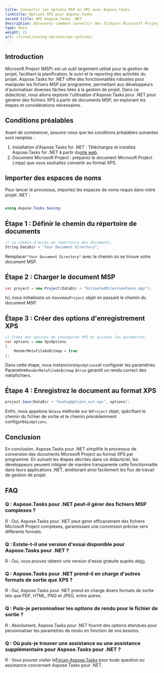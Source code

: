 ```yaml
---
title: Convertir les options MSP en XPS avec Aspose.Tasks
linktitle: Options XPS pour Aspose.Tasks
second_title: API Aspose.Tasks .NET
description: Découvrez comment convertir des fichiers Microsoft Project au format XPS à l'aide d'Aspose.Tasks pour .NET. Intégration facile, fonctionnalité robuste.
type: docs
weight: 21
url: /fr/net/saving-options/xps-options/
---
```

## Introduction
Microsoft Project (MSP) est un outil largement utilisé pour la gestion de projet, facilitant la planification, le suivi et le reporting des activités du projet. Aspose.Tasks for .NET offre des fonctionnalités robustes pour manipuler les fichiers MSP par programme, permettant aux développeurs d'automatiser diverses tâches liées à la gestion de projet. Dans ce didacticiel, nous allons explorer l'utilisation d'Aspose.Tasks pour .NET pour générer des fichiers XPS à partir de documents MSP, en explorant les étapes et considérations nécessaires.
## Conditions préalables
Avant de commencer, assurez-vous que les conditions préalables suivantes sont remplies :
1.  Installation d'Aspose.Tasks for .NET : Téléchargez et installez Aspose.Tasks for .NET à partir du[site web](https://releases.aspose.com/tasks/net/).
2. Document Microsoft Project : préparez le document Microsoft Project (.mpp) que vous souhaitez convertir au format XPS.

## Importer des espaces de noms
Pour lancer le processus, importez les espaces de noms requis dans votre projet .NET :
```csharp

using Aspose.Tasks.Saving;
```

## Étape 1 : Définir le chemin du répertoire de documents
```csharp
// Le chemin d'accès au répertoire des documents.
String DataDir = "Your Document Directory";
```
 Remplacer`"Your Document Directory"` avec le chemin où se trouve votre document MSP.
## Étape 2 : Charger le document MSP
```csharp
var project = new Project(DataDir + "EstimatedMilestoneTasks.mpp");
```
 Ici, nous initialisons un nouveau`Project` objet en passant le chemin du document MSP.
## Étape 3 : Créer des options d'enregistrement XPS
```csharp
// Créez des options de sauvegarde XPS et ajustez les paramètres
var options = new XpsOptions
{
    RenderMetafileAsBitmap = true
};
```
 Dans cette étape, nous instancions`XpsOptions`et configurer les paramètres. Paramètre`RenderMetafileAsBitmap` à`true` garantit un rendu correct des métafichiers.
## Étape 4 : Enregistrez le document au format XPS
```csharp
project.Save(DataDir + "UseSvgOptions_out.xps", options);
```
 Enfin, nous appelons le`Save` méthode sur le`Project` objet, spécifiant le chemin du fichier de sortie et le chemin précédemment configuré`XpsOptions`.

## Conclusion
En conclusion, Aspose.Tasks pour .NET simplifie le processus de conversion des documents Microsoft Project au format XPS par programme. En suivant les étapes décrites dans ce didacticiel, les développeurs peuvent intégrer de manière transparente cette fonctionnalité dans leurs applications .NET, améliorant ainsi facilement les flux de travail de gestion de projet.
## FAQ
### Q : Aspose.Tasks pour .NET peut-il gérer des fichiers MSP complexes ?
R : Oui, Aspose.Tasks pour .NET peut gérer efficacement des fichiers Microsoft Project complexes, garantissant une conversion précise vers différents formats.
### Q : Existe-t-il une version d'essai disponible pour Aspose.Tasks pour .NET ?
 R : Oui, vous pouvez obtenir une version d'essai gratuite auprès de[ici](https://releases.aspose.com/).
### Q : Aspose.Tasks pour .NET prend-il en charge d'autres formats de sortie que XPS ?
R : Oui, Aspose.Tasks pour .NET prend en charge divers formats de sortie tels que PDF, HTML, PNG et JPEG, entre autres.
### Q : Puis-je personnaliser les options de rendu pour le fichier de sortie ?
R : Absolument, Aspose.Tasks pour .NET fournit des options étendues pour personnaliser les paramètres de rendu en fonction de vos besoins.
### Q : Où puis-je trouver une assistance ou une assistance supplémentaire pour Aspose.Tasks pour .NET ?
 R : Vous pouvez visiter le[Forum Aspose.Tasks](https://forum.aspose.com/c/tasks/15) pour toute question ou assistance concernant Aspose.Tasks pour .NET.